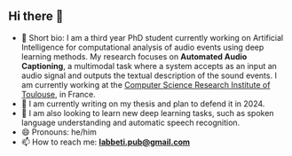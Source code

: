 ## Hi there 👋

<!--
**Labbeti/Labbeti** is a ✨ _special_ ✨ repository because its `README.md` (this file) appears on your GitHub profile.

Here are some ideas to get you started:

- 🔭 I’m currently working on ...
- 🌱 I’m currently learning ...
- 👯 I’m looking to collaborate on ...
- 🤔 I’m looking for help with ...
- 💬 Ask me about ...
- 📫 How to reach me: ...
- 😄 Pronouns: ...
- ⚡ Fun fact: ...
-->

- 💬 Short bio: I am a third year PhD student currently working on Artificial Intelligence for computational analysis of audio events using deep learning methods. My research focuses on **Automated Audio Captioning**, a multimodal task where a system accepts as an input an audio signal and outputs the textual description of the sound events. I am currently working at the <a href='https://www.irit.fr/en/home/'>Computer Science Research Institute of Toulouse</a>, in France.
- 🔭 I am currently writing on my thesis and plan to defend it in 2024.
- 🌱 I am also looking to learn new deep learning tasks, such as spoken language understanding and automatic speech recognition.
- 😄 Pronouns: he/him
- 📫 How to reach me: **labbeti.pub@gmail.com**
